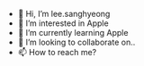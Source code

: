 - 👋 Hi, I’m lee.sanghyeong
- 👀 I’m interested in Apple
- 🌱 I’m currently learning Apple
- 💞️ I’m looking to collaborate on..
- 📫 How to reach me?

<!---
creamsaeu0/creamsaeu0 is a ✨ special ✨ repository because its `README.md` (this file) appears on your GitHub profile.
You can click the Preview link to take a look at your changes.
--->
